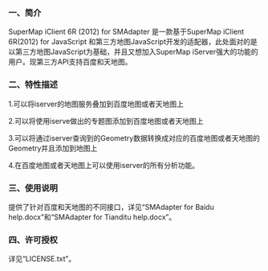 ### 一、简介

SuperMap iClient 6R (2012) for SMAdapter 是一款基于SuperMap iClient 6R(2012) for JavaScript 和第三方地图JavaScript开发的适配器，此处面对的是以第三方地图JavaScript为基础，并且又想加入SuperMap iServer强大的功能的用户。现第三方API支持百度和天地图。

### 二、特性描述

1.可以将iserver的地图服务叠加到百度地图或者天地图上

2.可以将使用iserve做出的专题图添加到百度地图或者天地图上

3.可以将通过iserver查询到的Geometry数据转换成对应的百度地图或者天地图的Geometry并且添加到地图上

4.在百度地图或者天地图上可以使用iserver的所有分析功能。


### 三、使用说明

提供了针对百度和天地图的不同接口，详见“SMAdapter for Baidu help.docx”和“SMAdapter for Tianditu help.docx”。

### 四、许可授权

详见“LICENSE.txt”。




